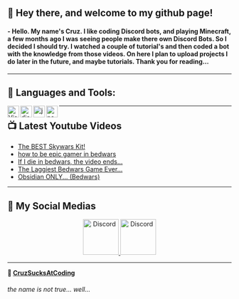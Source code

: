 
## 👀 Hey there, and welcome to my github page!
#### - Hello. My name's Cruz. I like coding Discord bots, and playing Minecraft, a few months ago I was seeing people make there own Discord Bots. So I decided I should try. I watched a couple of tutorial's and then coded a bot with the knowledge from those videos. On here I plan to upload projects I do later in the future, and maybe tutorials. Thank you for reading...
---

## 🔨 Languages and Tools:

<img align="left" alt="Visual Studio Code" width="26px" src="https://i.imgur.com/LwSdAlE.png" />
<img align="left" alt="discord.js" width="26px" src="https://i.imgur.com/SI1DZf3.png" />
<img align="left" alt="js" width="26px" src="https://i.imgur.com/3u1wzwE.png" />
<img align="left" alt="node.js" width="26px" src="https://i.imgur.com/tYLFZBh.png" />

---


## 📺 Latest Youtube Videos

- [The BEST Skywars Kit!](\https://www.youtube.com/watch?v=BtauNJCtZss&t=15s)
- [how to be epic gamer in bedwars](https://youtu.be/neoUNELQ4UA)
- [If I die in bedwars, the video ends...](https://youtu.be/zE8i-2Wp7Zc)
- [The Laggiest Bedwars Game Ever...](https://youtu.be/60A4OdN9yv0)
- [Obsidian ONLY... (Bedwars)](https://www.youtube.com/watch?v=WSip2NyGwhI&t=98s)

---
## 📱 My Social Medias

<p align="center">
<a href="https://discord.gg/cFxqtytyRs">
    <img src="https://user-images.githubusercontent.com/59381835/92191514-d649ad80-ee18-11ea-9bc4-e95c7a122a99.png" alt="Discord" width="80"/>
  </a>
<a href="https://www.youtube.com/channel/UCuSarCwVritsMrqOiaktuUQ">
    <img src="https://user-images.githubusercontent.com/59381835/92191346-676c5480-ee18-11ea-8240-e416eb1a5b5d.png" alt="Discord" width="80"/>
  </a>
</p>

---

**👋 [CruzSucksAtCoding](https://github.com/CruzSucksAtCoding)**
###### the name is not true... well...

